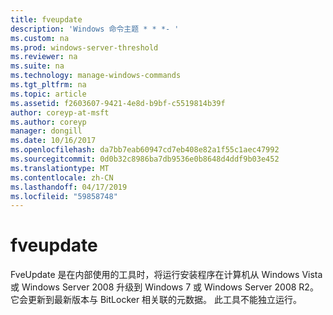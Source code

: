 ```yaml
---
title: fveupdate
description: 'Windows 命令主题 * * *- '
ms.custom: na
ms.prod: windows-server-threshold
ms.reviewer: na
ms.suite: na
ms.technology: manage-windows-commands
ms.tgt_pltfrm: na
ms.topic: article
ms.assetid: f2603607-9421-4e8d-b9bf-c5519814b39f
author: coreyp-at-msft
ms.author: coreyp
manager: dongill
ms.date: 10/16/2017
ms.openlocfilehash: da7bb7eab60947cd7eb408e82a1f55c1aec47992
ms.sourcegitcommit: 0d0b32c8986ba7db9536e0b8648d4ddf9b03e452
ms.translationtype: MT
ms.contentlocale: zh-CN
ms.lasthandoff: 04/17/2019
ms.locfileid: "59858748"
---
```

# <a name="fveupdate"></a>fveupdate



FveUpdate 是在内部使用的工具时，将运行安装程序在计算机从 Windows Vista 或 Windows Server 2008 升级到 Windows 7 或 Windows Server 2008 R2。 它会更新到最新版本与 BitLocker 相关联的元数据。 此工具不能独立运行。